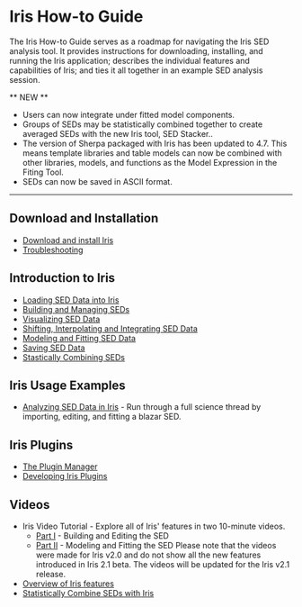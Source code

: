 # Iris How-to Guide

The Iris How-to Guide serves as a roadmap for navigating the Iris SED analysis tool. It provides instructions for downloading, installing, and running the Iris application; describes the individual features and capabilities of Iris; and ties it all together in an example SED analysis session.

** NEW **

  * Users can now integrate under fitted model components.
  * Groups of SEDs may be statistically combined together to create averaged SEDs with the new Iris tool, SED Stacker..
  * The version of Sherpa packaged with Iris has been updated to 4.7. This means template libraries and table models can now be combined with other libraries, models, and functions as the Model Expression in the Fiting Tool.
  * SEDs can now be saved in ASCII format.

----------------

## Download and Installation

  * [Download and install Iris](./download/)
  * [Troubleshooting](./bugs/smoke.html)

## Introduction to Iris

  * [Loading SED Data into Iris](./threads/entry/)
  * [Building and Managing SEDs](./threads/importer/)
  * [Visualizing SED Data](./threads/plot/)
  * [Shifting, Interpolating and Integrating SED Data](./threads/science/)
  * [Modeling and Fitting SED Data](./threads/fit/)
  * [Saving SED Data](./threads/save/)
  * [Stastically Combining SEDs](./threads/science/sedstacker)

## Iris Usage Examples

  * [Analyzing SED Data in Iris](./threads/analysis/) - Run through a full science thread by importing, editing, and fitting a blazar SED.

## Iris Plugins

  * [The Plugin Manager](./threads/plugin/)
  * [Developing Iris Plugins](./threads/sdk)

## Videos

  * Iris Video Tutorial - Explore all of Iris' features in two 10-minute videos.
    * [Part I](https://www.youtube.com/watch?v=GMaLgJfxJHI) - Building and Editing the SED
    * [Part II](https://www.youtube.com/watch?v=sok9Q3HZusc) - Modeling and Fitting the SED
    Please note that the videos were made for Iris v2.0 and do not show all the new features introduced in Iris 2.1 beta. The videos will be updated for the Iris v2.1 release.
  * [Overview of Iris features](https://www.youtube.com/watch?v=pF5ivLshPyw)
  * [Statistically Combine SEDs with Iris]()